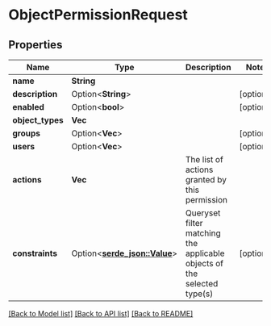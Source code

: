 # ObjectPermissionRequest

## Properties

Name | Type | Description | Notes
------------ | ------------- | ------------- | -------------
**name** | **String** |  | 
**description** | Option<**String**> |  | [optional]
**enabled** | Option<**bool**> |  | [optional]
**object_types** | **Vec<String>** |  | 
**groups** | Option<**Vec<i32>**> |  | [optional]
**users** | Option<**Vec<i32>**> |  | [optional]
**actions** | **Vec<String>** | The list of actions granted by this permission | 
**constraints** | Option<[**serde_json::Value**](.md)> | Queryset filter matching the applicable objects of the selected type(s) | [optional]

[[Back to Model list]](../README.md#documentation-for-models) [[Back to API list]](../README.md#documentation-for-api-endpoints) [[Back to README]](../README.md)


